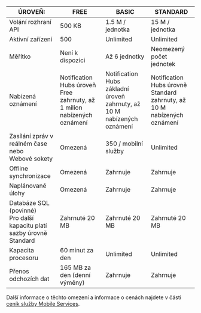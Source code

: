 
| ÚROVEŇ: | FREE | BASIC | STANDARD |
| --- | --- | --- | --- |
| Volání rozhraní API |500 KB |1.5 M / jednotka |15 M / jednotka |
| Aktivní zařízení |500 |Unlimited |Unlimited |
| Měřítko |Není k dispozici |Až 6 jednotky |Neomezený počet jednotek |
| Nabízená oznámení |Notification Hubs úroveň Free zahrnuty, až 1 milion nabízených oznámení |Notification Hubs základní úroveň zahrnuty, až 10 M nabízených oznámení |Notification Hubs úrovně Standard zahrnuty, až 10 M nabízených oznámení |
| Zasílání zpráv v reálném čase nebo<br/>Webové sokety |Omezená |350 / mobilní služby |Unlimited |
| Offline synchronizace |Omezená |Zahrnuje |Zahrnuje |
| Naplánované úlohy |Omezená |Zahrnuje |Zahrnuje |
| Databáze SQL (povinné) <br/>Pro další kapacitu platí sazby úrovně Standard |Zahrnuté 20 MB |Zahrnuté 20 MB |Zahrnuté 20 MB |
| Kapacita procesoru |60 minut za den |Unlimited |Unlimited |
| Přenos odchozích dat |165 MB za den (denní výměny) |Zahrnuje |Zahrnuje |

Další informace o těchto omezení a informace o cenách najdete v části [ceník služby Mobile Services](https://azure.microsoft.com/pricing/details/mobile-services/). 

